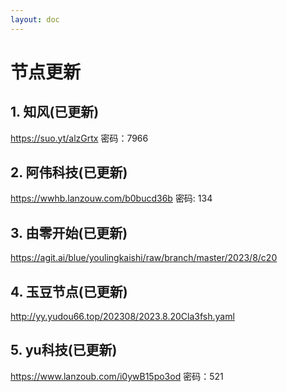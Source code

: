 ```yaml
---
layout: doc
---
```

# 节点更新

## 1. 知风(已更新)

https://suo.yt/alzGrtx 密码：7966

## 2. 阿伟科技(已更新)

https://wwhb.lanzouw.com/b0bucd36b 密码: 134

## 3. 由零开始(已更新)

https://agit.ai/blue/youlingkaishi/raw/branch/master/2023/8/c20

## 4. 玉豆节点(已更新)

http://yy.yudou66.top/202308/2023.8.20Cla3fsh.yaml

## 5. yu科技(已更新)

https://www.lanzoub.com/i0ywB15po3od 密码：521

